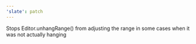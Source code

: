 ```yaml
---
'slate': patch
---
```


Stops Editor.unhangRange() from adjusting the range in some cases when it was not actually hanging
